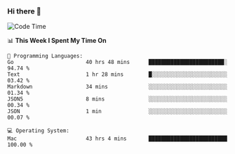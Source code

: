 ### Hi there 👋

<!--
**CrazyCollin/crazycollin** is a ✨ _special_ ✨ repository because its `README.md` (this file) appears on your GitHub profile.

Here are some ideas to get you started:

- 🔭 I’m currently working on ...
- 🌱 I’m currently learning ...
- 👯 I’m looking to collaborate on ...
- 🤔 I’m looking for help with ...
- 💬 Ask me about ...
- 📫 How to reach me: ...
- 😄 Pronouns: ...
- ⚡ Fun fact: ...
-->

<!--START_SECTION:waka-->
![Code Time](http://img.shields.io/badge/Code%20Time-5%2C060%20hrs%2057%20mins-blue)

📊 **This Week I Spent My Time On** 

```text
💬 Programming Languages: 
Go                       40 hrs 48 mins      ████████████████████████░   94.74 % 
Text                     1 hr 28 mins        █░░░░░░░░░░░░░░░░░░░░░░░░   03.42 % 
Markdown                 34 mins             ░░░░░░░░░░░░░░░░░░░░░░░░░   01.34 % 
JSON5                    8 mins              ░░░░░░░░░░░░░░░░░░░░░░░░░   00.34 % 
JSON                     1 min               ░░░░░░░░░░░░░░░░░░░░░░░░░   00.07 % 

💻 Operating System: 
Mac                      43 hrs 4 mins       █████████████████████████   100.00 % 
```


<!--END_SECTION:waka-->
